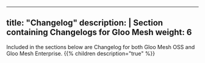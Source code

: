 
---
title: "Changelog"
description: |
  Section containing Changelogs for Gloo Mesh
weight: 6
---
Included in the sections below are Changelog for both Gloo Mesh OSS and Gloo Mesh Enterprise.
{{% children description="true" %}}
